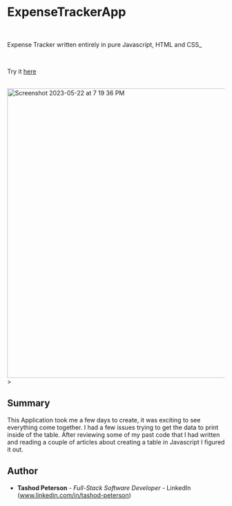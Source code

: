 # ExpenseTrackerApp

<br>

Expense Tracker written entirely in pure Javascript, HTML and CSS_

<br>

Try it [here](https://petetashod.github.io/ExpenseTrackerApp/)

<br>

<img width="670" alt="Screenshot 2023-05-22 at 7 19 36 PM" src="https://github.com/petetashod/ExpenseTrackerApp/assets/84424105/c360bd1c-7830-443c-9704-538c9bec1e06">
>

## Summary
This Application took me a few days to create, it was exciting to see everything come together. I had a few issues trying to get the data to print inside of the table.
After reviewing some of my past code that I had written and reading a couple of articles about creating a table in Javascript I figured it out. 

## Author

-   **Tashod Peterson** - _Full-Stack Software Developer_ - LinkedIn (www.linkedin.com/in/tashod-peterson)
